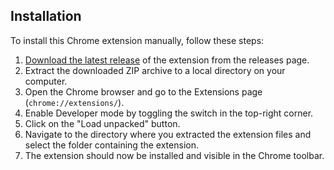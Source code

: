 ## Installation

To install this Chrome extension manually, follow these steps:

1. [Download the latest release](https://github.com/oluku-project/code-snippet-enhancer/releases/latest) of the extension from the releases page.
2. Extract the downloaded ZIP archive to a local directory on your computer.
3. Open the Chrome browser and go to the Extensions page (`chrome://extensions/`).
4. Enable Developer mode by toggling the switch in the top-right corner.
5. Click on the "Load unpacked" button.
6. Navigate to the directory where you extracted the extension files and select the folder containing the extension.
7. The extension should now be installed and visible in the Chrome toolbar.

